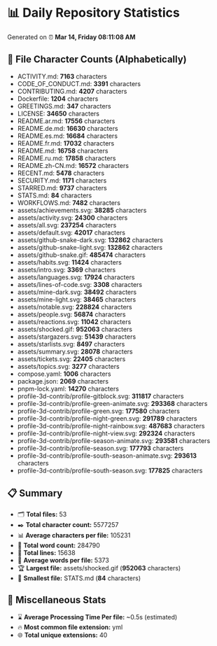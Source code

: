 # 📊 Daily Repository Statistics
Generated on ⏰ **Mar 14, Friday 08:11:08 AM**

## 📂 File Character Counts (Alphabetically)
- ACTIVITY.md: **7163** characters
- CODE_OF_CONDUCT.md: **3391** characters
- CONTRIBUTING.md: **4207** characters
- Dockerfile: **1204** characters
- GREETINGS.md: **347** characters
- LICENSE: **34650** characters
- README.ar.md: **17556** characters
- README.de.md: **16630** characters
- README.es.md: **16684** characters
- README.fr.md: **17032** characters
- README.md: **16758** characters
- README.ru.md: **17858** characters
- README.zh-CN.md: **16572** characters
- RECENT.md: **5478** characters
- SECURITY.md: **1171** characters
- STARRED.md: **9737** characters
- STATS.md: **84** characters
- WORKFLOWS.md: **7482** characters
- assets/achievements.svg: **38285** characters
- assets/activity.svg: **24300** characters
- assets/all.svg: **237254** characters
- assets/default.svg: **42017** characters
- assets/github-snake-dark.svg: **132862** characters
- assets/github-snake-light.svg: **132862** characters
- assets/github-snake.gif: **485474** characters
- assets/habits.svg: **11424** characters
- assets/intro.svg: **3369** characters
- assets/languages.svg: **17924** characters
- assets/lines-of-code.svg: **3308** characters
- assets/mine-dark.svg: **38492** characters
- assets/mine-light.svg: **38465** characters
- assets/notable.svg: **228824** characters
- assets/people.svg: **56874** characters
- assets/reactions.svg: **11042** characters
- assets/shocked.gif: **952063** characters
- assets/stargazers.svg: **51439** characters
- assets/starlists.svg: **8497** characters
- assets/summary.svg: **28078** characters
- assets/tickets.svg: **22405** characters
- assets/topics.svg: **3277** characters
- compose.yaml: **1006** characters
- package.json: **2069** characters
- pnpm-lock.yaml: **14270** characters
- profile-3d-contrib/profile-gitblock.svg: **311817** characters
- profile-3d-contrib/profile-green-animate.svg: **293368** characters
- profile-3d-contrib/profile-green.svg: **177580** characters
- profile-3d-contrib/profile-night-green.svg: **291789** characters
- profile-3d-contrib/profile-night-rainbow.svg: **487683** characters
- profile-3d-contrib/profile-night-view.svg: **292324** characters
- profile-3d-contrib/profile-season-animate.svg: **293581** characters
- profile-3d-contrib/profile-season.svg: **177793** characters
- profile-3d-contrib/profile-south-season-animate.svg: **293613** characters
- profile-3d-contrib/profile-south-season.svg: **177825** characters

## 📋 Summary
- 🗂️ **Total files:** 53
- ✒️ **Total character count:** 5577257
- 📊 **Average characters per file:** 105231
- 📝 **Total word count:** 284790
- 🧾 **Total lines:** 15638
- 📐 **Average words per file:** 5373
- 🏆 **Largest file:** assets/shocked.gif (**952063** characters)
- 🥉 **Smallest file:** STATS.md (**84** characters)

## 🌟 Miscellaneous Stats
- ⌛ **Average Processing Time Per file:** ~0.5s (estimated)
- 🔥 **Most common file extension:** yml
- 🌐 **Total unique extensions:** 40
